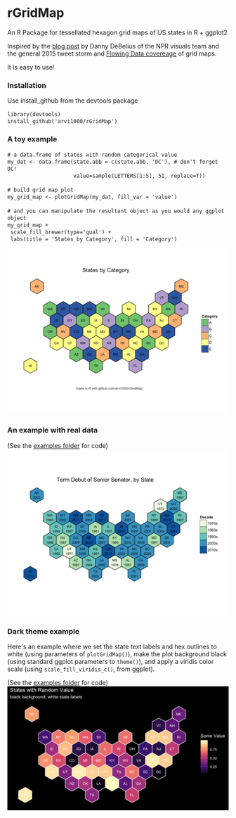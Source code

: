 # rGridMap
An R Package for tessellated hexagon grid maps of US states in R + ggplot2

Inspired by the [blog post](http://blog.apps.npr.org/2015/05/11/hex-tile-maps.html) by Danny DeBelius of the NPR visuals team and the general 2015 tweet storm and [Flowing Data covereage](https://flowingdata.com/2015/05/12/the-great-grid-map-debate-of-2015/) of grid maps.

It is easy to use!

### Installation

Use install_github from the devtools package

    library(devtools)
    install_github('arvi1000/rGridMap')

### A toy example

    # a data.frame of states with random categorical value
    my_dat <- data.frame(state.abb = c(state.abb, 'DC'), # don't forget DC!
                         value=sample(LETTERS[1:5], 51, replace=T))

    # build grid map plot
    my_grid_map <- plotGridMap(my_dat, fill_var = 'value')

    # and you can manipulate the resultant object as you would any ggplot object
    my_grid_map +
     scale_fill_brewer(type='qual') +
     labs(title = 'States by Category', fill = 'Category')
![](example/rGridMap_example.png)

### An example with real data
(See the [examples folder](example/senate_debut_example.R) for code)
![](example/senate_debut.png)

### Dark theme example

Here's an example where we set the state text labels and hex outlines to white (using parameters of `plotGridMap()`), make the plot background black (using standard ggplot parameters to `theme()`), and apply a viridis color scale (using `scale_fill_viridis_c()`, from ggplot).

(See the [examples folder](example/dark_theme_example.R) for code)
![](example/dark_theme.png)
